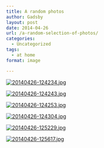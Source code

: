 ```yaml
---
title: A random photos
author: Gadsby
layout: post
date: 2014-04-26
url: /a-random-selection-of-photos/
categories:
  - Uncategorized
tags:
  - at home
format: image

---
```

[<img class="alignnone size-full" src="http://www.jamesgadsby.co.uk/wp-content/uploads/2014/04/20140426-124234.jpg" alt="20140426-124234.jpg" />][1]

[<img class="alignnone size-full" src="http://www.jamesgadsby.co.uk/wp-content/uploads/2014/04/20140426-124243.jpg" alt="20140426-124243.jpg" />][2]

[<img class="alignnone size-full" src="http://www.jamesgadsby.co.uk/wp-content/uploads/2014/04/20140426-124253.jpg" alt="20140426-124253.jpg" />][3]

[<img class="alignnone size-full" src="http://www.jamesgadsby.co.uk/wp-content/uploads/2014/04/20140426-124304.jpg" alt="20140426-124304.jpg" />][4]

[<img src="http://www.jamesgadsby.co.uk/wp-content/uploads/2014/04/20140426-125229.jpg" alt="20140426-125229.jpg" class="alignnone size-full" />][5]

[<img src="http://www.jamesgadsby.co.uk/wp-content/uploads/2014/04/20140426-125617.jpg" alt="20140426-125617.jpg" class="alignnone size-full" />][6]

 [1]: http://www.jamesgadsby.co.uk/wp-content/uploads/2014/04/20140426-124234.jpg
 [2]: http://www.jamesgadsby.co.uk/wp-content/uploads/2014/04/20140426-124243.jpg
 [3]: http://www.jamesgadsby.co.uk/wp-content/uploads/2014/04/20140426-124253.jpg
 [4]: http://www.jamesgadsby.co.uk/wp-content/uploads/2014/04/20140426-124304.jpg
 [5]: http://www.jamesgadsby.co.uk/wp-content/uploads/2014/04/20140426-125229.jpg
 [6]: http://www.jamesgadsby.co.uk/wp-content/uploads/2014/04/20140426-125617.jpg